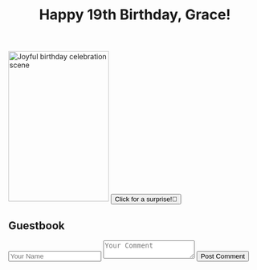 <div class="container mx-auto px-4">
  <header class="text-center py-10">
    <h1 class="text-4xl font-bold text-gray-800">Happy 19th Birthday, Grace!</h1>
  </header>
  <div class="grid grid-cols-1 md:grid-cols-2 lg:grid-cols-3 gap-4">
    <div class="col-span-1 lg:col-span-3 text-center">
      <img src="https://picsum.photos/200/300" alt="Joyful birthday celebration scene" class="inline-block rounded-full shadow-lg" width="200" height="300">
      <button class="bg-pink-500 hover:bg-pink-400 text-white font-bold py-2 px-4 rounded-full mt-4 focus:outline-none focus:shadow-outline transform hover:scale-110 motion-reduce:transform-none transition ease-in-out duration-300">
        <span class="hidden">Click for a surprise!</span>🎂
      </button>
    </div>
    <nav class="lg:col-span-3 mb-10">
      <!-- Dropdown menu here -->
    </nav>
    <section id="comments" class="col-span-1 lg:col-span-3">
      <h2 class="text-2xl font-semibold text-gray-800 mb-5">Guestbook</h2>
      <form id="comments-form" class="mb-6">
        <input type="text" name="name" placeholder="Your Name" class="border border-gray-300 p-2 rounded-md mr-2 mb-2 w-full md:w-auto" required>
        <textarea name="comment" placeholder="Your Comment" class="border border-gray-300 p-2 rounded-md w-full mb-2" required></textarea>
        <button type="submit" class="bg-blue-500 hover:bg-blue-700 text-white font-bold py-2 px-4 rounded w-full md:w-auto mb-2">
          Post Comment
        </button>
      </form>
      <div id="comments-list" class="space-y-4">
        <!-- Comments will be displayed here -->
      </div>
    </section>
    <!-- Additional sections for Pictures and Writings here -->
  </div>
</div>
<script>
  document.querySelector('button').addEventListener('click', function() {
    alert('Happy Birthday Grace!');
  });

  document.getElementById('comments-form').addEventListener('submit', function(event) {
    event.preventDefault();
    var name = event.target.elements.name.value;
    var comment = event.target.elements.comment.value;
    var commentsList = document.getElementById('comments-list');
    var newComment = document.createElement('div');
    newComment.classList.add('bg-gray-100', 'p-4', 'rounded');
    newComment.innerHTML = '<p class="font-semibold">' + name + '</p><p>' + comment + '</p>';
    commentsList.appendChild(newComment);
    event.target.reset();
  });
</script>
